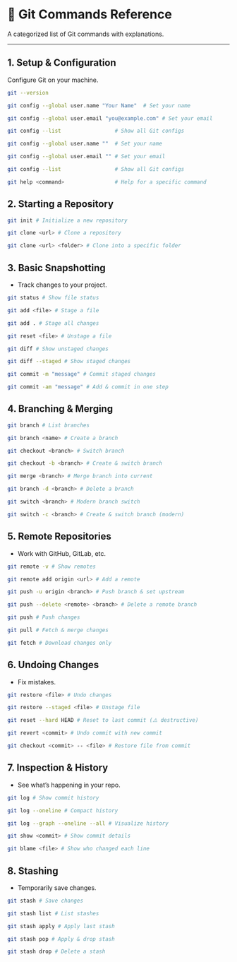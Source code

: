 # 🧾 Git Commands Reference

A categorized list of Git commands with explanations.

---

## 1. Setup & Configuration

Configure Git on your machine.

```bash
git --version
```

```bash
git config --global user.name "Your Name"  # Set your name
```

```bash
git config --global user.email "you@example.com" # Set your email
```

```bash
git config --list                 # Show all Git configs
```

```bash
git config --global user.name ""  # Set your name
```

```bash
git config --global user.email "" # Set your email
```

```bash
git config --list                 # Show all Git configs
```

```bash
git help <command>                # Help for a specific command
```

## 2. Starting a Repository

```bash
git init # Initialize a new repository
```

```bash
git clone <url> # Clone a repository
```

```bash
git clone <url> <folder> # Clone into a specific folder
```

## 3. Basic Snapshotting

- Track changes to your project.

```bash
git status # Show file status
```

```bash
git add <file> # Stage a file
```

```bash
git add . # Stage all changes
```

```bash
git reset <file> # Unstage a file
```

```bash
git diff # Show unstaged changes
```

```bash
git diff --staged # Show staged changes
```

```bash
git commit -m "message" # Commit staged changes
```

```bash
git commit -am "message" # Add & commit in one step
```

## 4. Branching & Merging

```bash
git branch # List branches
```

```bash
git branch <name> # Create a branch
```

```bash
git checkout <branch> # Switch branch
```

```bash
git checkout -b <branch> # Create & switch branch
```

```bash
git merge <branch> # Merge branch into current
```

```bash
git branch -d <branch> # Delete a branch
```

```bash
git switch <branch> # Modern branch switch
```

```bash
git switch -c <branch> # Create & switch branch (modern)
```

## 5. Remote Repositories

- Work with GitHub, GitLab, etc.

```bash
git remote -v # Show remotes
```

```bash
git remote add origin <url> # Add a remote
```

```bash
git push -u origin <branch> # Push branch & set upstream
```

```bash
git push --delete <remote> <branch> # Delete a remote branch
```

```bash
git push # Push changes
```

```bash
git pull # Fetch & merge changes
```

```bash
git fetch # Download changes only
```

## 6. Undoing Changes

- Fix mistakes.

```bash
git restore <file> # Undo changes
```

```bash
git restore --staged <file> # Unstage file
```

```bash
git reset --hard HEAD # Reset to last commit (⚠️ destructive)
```

```bash
git revert <commit> # Undo commit with new commit
```

```bash
git checkout <commit> -- <file> # Restore file from commit
```

## 7. Inspection & History

- See what’s happening in your repo.

```bash
git log # Show commit history
```

```bash
git log --oneline # Compact history
```

```bash
git log --graph --oneline --all # Visualize history
```

```bash
git show <commit> # Show commit details
```

```bash
git blame <file> # Show who changed each line
```

## 8. Stashing

- Temporarily save changes.

```bash
git stash # Save changes
```

```bash
git stash list # List stashes
```

```bash
git stash apply # Apply last stash
```

```bash
git stash pop # Apply & drop stash
```

```bash
git stash drop # Delete a stash
```
